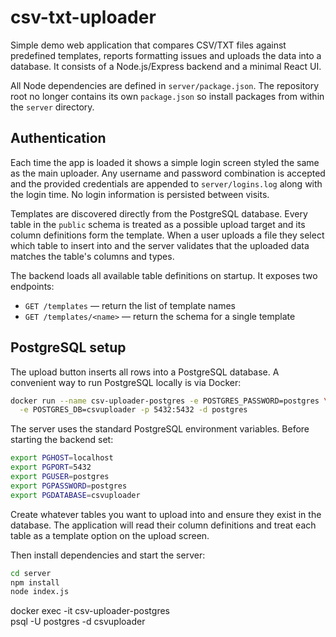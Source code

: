 # csv-txt-uploader

Simple demo web application that compares CSV/TXT files against predefined
templates, reports formatting issues and uploads the data into a database. It
consists of a Node.js/Express backend and a minimal React UI.

All Node dependencies are defined in `server/package.json`. The repository root
no longer contains its own `package.json` so install packages from within the
`server` directory.

## Authentication

Each time the app is loaded it shows a simple login screen styled the same as
the main uploader. Any username and password combination is accepted and the
provided credentials are appended to `server/logins.log` along with the login
time. No login information is persisted between visits.

Templates are discovered directly from the PostgreSQL database. Every table in
the `public` schema is treated as a possible upload target and its column
definitions form the template. When a user uploads a file they select which
table to insert into and the server validates that the uploaded data matches the
table's columns and types.

The backend loads all available table definitions on startup. It exposes two
endpoints:

* `GET /templates` — return the list of template names
* `GET /templates/<name>` — return the schema for a single template

## PostgreSQL setup

The upload button inserts all rows into a PostgreSQL database. A convenient way
to run PostgreSQL locally is via Docker:

```bash
docker run --name csv-uploader-postgres -e POSTGRES_PASSWORD=postgres \
  -e POSTGRES_DB=csvuploader -p 5432:5432 -d postgres
```

The server uses the standard PostgreSQL environment variables. Before starting
the backend set:

```bash
export PGHOST=localhost
export PGPORT=5432
export PGUSER=postgres
export PGPASSWORD=postgres
export PGDATABASE=csvuploader
```

Create whatever tables you want to upload into and ensure they exist in the
database. The application will read their column definitions and treat each
table as a template option on the upload screen.

Then install dependencies and start the server:

```bash
cd server
npm install
node index.js
```
docker exec -it csv-uploader-postgres \
  psql -U postgres -d csvuploader
